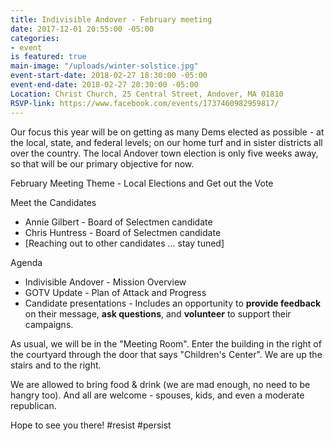 ```yaml
---
title: Indivisible Andover - February meeting
date: 2017-12-01 20:55:00 -05:00
categories:
- event
is featured: true
main-image: "/uploads/winter-solstice.jpg"
event-start-date: 2018-02-27 18:30:00 -05:00
event-end-date: 2018-02-27 20:30:00 -05:00
Location: Christ Church, 25 Central Street, Andover, MA 01810
RSVP-link: https://www.facebook.com/events/1737460982959817/
---
```


Our focus this year will be on getting as many Dems elected as possible - at the local, state, and federal levels; on our home turf and in sister districts all over the country. The local Andover town election is only five weeks away, so that will be our primary objective for now.

February Meeting Theme - Local Elections and Get out the Vote
 
Meet the Candidates 
* Annie Gilbert - Board of Selectmen candidate
* Chris Huntress - Board of Selectmen candidate
* [Reaching out to other candidates ... stay tuned]

Agenda
* Indivisible Andover - Mission Overview
* GOTV Update - Plan of Attack and Progress
* Candidate presentations - Includes an opportunity to **provide feedback** on their message, **ask questions**, and **volunteer** to support their campaigns.

As usual, we will be in the "Meeting Room". Enter the building in the right of the courtyard through the door that says "Children's Center". We are up the stairs and to the right. 

We are allowed to bring food & drink (we are mad enough, no need to be hangry too). And all are welcome - spouses, kids, and even a moderate republican. 

Hope to see you there! #resist #persist